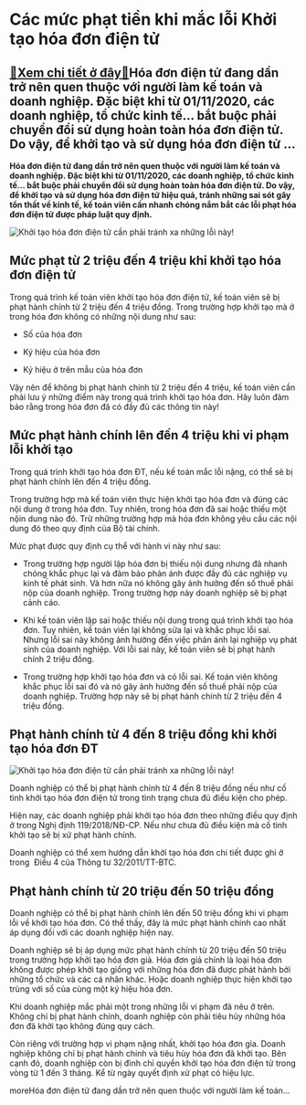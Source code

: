 Các mức phạt tiền khi mắc lỗi Khởi tạo hóa đơn điện tử
======================================================

[:gift:Xem chi tiết ở đây:gift:](https://hddtvn.com/cac-muc-phat-tien-khi-mac-loi-khoi-tao-hoa-don-dien-tu/)Hóa đơn điện tử đang dần trở nên quen thuộc với người làm kế toán và doanh nghiệp. Đặc biệt khi từ 01/11/2020, các doanh nghiệp, tổ chức kinh tế… bắt buộc phải chuyển đổi sử dụng hoàn toàn hóa đơn điện tử. Do vậy, để khởi tạo và sử dụng hóa đơn điện tử …
--------------------------------------------------------------------------------------------------------------------------------------------------------------------------------------------------------------------------------------------------------------

**Hóa đơn điện tử đang dần trở nên quen thuộc với người làm kế toán và doanh nghiệp. Đặc biệt khi từ 01/11/2020, các doanh nghiệp, tổ chức kinh tế… bắt buộc phải chuyển đổi sử dụng hoàn toàn hóa đơn điện tử. Do vậy, để khởi tạo và sử dụng hóa đơn điện tử hiệu quả, tránh những sai sót gây tổn thất về kinh tế, kế toán viên cần nhanh chóng nắm bắt các lỗi phạt hóa đơn điện tử được pháp luật quy định.**


![Khởi tạo hóa đơn điện tử cần phải tránh xa những lỗi này!](https://hddtvn.com/wp-content/uploads/2021/01/eBL-Analysis.jpg)


Mức phạt từ 2 triệu đến 4 triệu khi khởi tạo hóa đơn điện tử
------------------------------------------------------------


Trong quá trình kế toán viên khởi tạo hóa đơn điện tử, kế toán viên sẽ bị phạt hành chính từ 2 triệu đến 4 triệu đồng. Trong trường hợp khởi tạo mà ở trong hóa đơn không có những nội dung như sau:




* Số của hóa đơn

* Ký hiệu của hóa đơn

* Ký hiệu ở trên mẫu của hóa đơn



Vậy nên để không bị phạt hành chính từ 2 triệu đến 4 triệu, kế toán viên cần phải lưu ý những điểm này trong quá trình khởi tạo hóa đơn. Hãy luôn đảm bảo rằng trong hóa đơn đã có đầy đủ các thông tin này!


Mức phạt hành chính lên đến 4 triệu khi vi phạm lỗi khởi tạo
------------------------------------------------------------


Trong quá trình khởi tạo hóa đơn ĐT, nếu kế toán mắc lỗi nặng, có thể sẽ bị phạt hành chính lên đến 4 triệu đồng.


Trong trường hợp mà kế toán viên thực hiện khởi tạo hóa đơn và đúng các nội dung ở trong hóa đơn. Tuy nhiên, trong hóa đơn đã sai hoặc thiếu một nộin dung nào đó. Trừ những trường hợp mà hóa đơn không yêu cầu các nội dung đó theo quy định của Bộ tài chính.


Mức phạt được quy định cụ thể với hành vi này như sau:




* Trong trường hợp người lập hóa đơn bị thiếu nội dung nhưng đã nhanh chóng khắc phục lại và đảm bảo phản ánh được đầy đủ các nghiệp vụ kinh tế phát sinh. Và hơn nữa nó không gây ảnh hưởng đến số thuế phải nộp của doanh nghiệp. Trong trường hợp này doanh nghiệp sẽ bị phạt cảnh cáo.

* Khi kế toán viên lập sai hoặc thiếu nội dung trong quá trình khởi tạo hóa đơn. Tuy nhiên, kế toán viên lại không sửa lại và khắc phục lỗi sai. Nhưng lỗi sai này không ảnh hưởng đến việc phản ánh lại nghiệp vụ phát sinh của doanh nghiệp. Với lỗi sai này, kế toán viên sẽ bị phạt hành chính 2 triệu đồng.

* Trong trường hợp khởi tạo hóa đơn và có lỗi sai. Kế toán viên không khắc phục lỗi sai đó và nó gây ảnh hưởng đến số thuế phải nộp của doanh nghiệp. Trường hợp này sẽ bị phạt hành chính từ 2 triệu đến 4 triệu đồng.



Phạt hành chính từ 4 đến 8 triệu đồng khi khởi tạo hóa đơn ĐT
-------------------------------------------------------------


![Khởi tạo hóa đơn điện tử cần phải tránh xa những lỗi này!](https://hddtvn.com/wp-content/uploads/2021/01/bill-payments-.jpg)  

Doanh nghiệp có thể bị phạt hành chính từ 4 đến 8 triệu đồng nếu như cố tình khởi tạo hóa đơn điện tử trong tình trạng chưa đủ điều kiện cho phép.


Hiện nay, các doanh nghiệp phải khởi tạo hóa đơn theo những điều quy định ở trong Nghị định 119/2018/NĐ-CP. Nếu như chưa đủ điều kiện mà cố tình khởi tạo sẽ bị xử phạt hành chính.


Doanh nghiệp có thể xem hướng dẫn khởi tạo hóa đơn chi tiết được ghi ở trong  Điều 4 của Thông tư 32/2011/TT-BTC.


Phạt hành chính từ 20 triệu đến 50 triệu đồng
---------------------------------------------


Doanh nghiệp có thể bị phạt hành chính lên đến 50 triệu đồng khi vi phạm lỗi về khởi tạo hóa đơn. Có thể thấy, đây là mức phạt hành chính cao nhất áp dụng đối với các doanh nghiệp hiện nay.


Doanh nghiệp sẽ bị áp dụng mức phạt hành chính từ 20 triệu đến 50 triệu trong trường hợp khởi tạo hóa đơn giả. Hóa đơn giả chính là loại hóa đơn không được phép khởi tạo giống với những hóa đơn đã được phát hành bởi những tổ chức và các cá nhân khác. Hoặc doanh nghiệp thực hiện khởi tạo trùng với số của cùng một ký hiệu hóa đơn.


Khi doanh nghiệp mắc phải một trong những lỗi vi phạm đã nêu ở trên. Không chỉ bị phạt hành chính, doanh nghiệp còn phải tiêu hủy những hóa đơn đã khởi tạo không đúng quy cách.


Còn riêng với trường hợp vi phạm nặng nhất, khởi tạo hóa đơn gỉa. Doanh nghiệp không chỉ bị phạt hành chính và tiêu hủy hóa đơn đã khởi tạo. Bên cạnh đó, doanh nghiệp còn bị đình chỉ quyền khởi tạo hóa đơn điện tử trong vòng từ 1 đến 3 tháng. Kể từ ngày quyết định xử phạt có hiệu lực.


moreHóa đơn điện tử đang dần trở nên quen thuộc với người làm kế toán…

